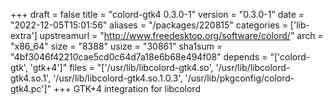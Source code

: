 +++
draft = false
title = "colord-gtk4 0.3.0-1"
version = "0.3.0-1"
date = "2022-12-05T15:01:56"
aliases = "/packages/220815"
categories = ['lib-extra']
upstreamurl = "http://www.freedesktop.org/software/colord/"
arch = "x86_64"
size = "8388"
usize = "30861"
sha1sum = "4bf3046f42210cae5cd0c64d7a18e6b68e494f08"
depends = "['colord-gtk', 'gtk+4']"
files = "['/usr/lib/libcolord-gtk4.so', '/usr/lib/libcolord-gtk4.so.1', '/usr/lib/libcolord-gtk4.so.1.0.3', '/usr/lib/pkgconfig/colord-gtk4.pc']"
+++
GTK+4 integration for libcolord